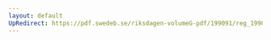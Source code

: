 ```yaml
---
layout: default
UpRedirect: https://pdf.swedeb.se/riksdagen-volumeG-pdf/199091/reg_199091_UbU/reg_199091_UbU_0013.pdf
---
```

